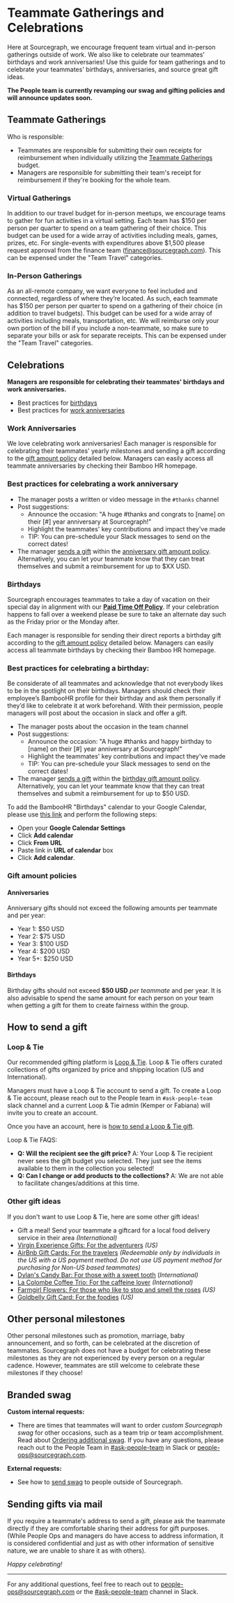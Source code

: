 # Teammate Gatherings and Celebrations

Here at Sourcegraph, we encourage frequent team virtual and in-person gatherings outside of work. We also like to celebrate our teammates' birthdays and work anniversaries! Use this guide for team gatherings and to celebrate your teammates' birthdays, anniversaries, and source great gift ideas.

**The People team is currently revamping our swag and gifting policies and will announce updates soon.**

## Teammate Gatherings

Who is responsible:
- Teammates are responsible for submitting their own receipts for reimbursement when individually utilizing the [Teammate Gatherings](#teammate-gatherings) budget.
- Managers are responsible for submitting their team's receipt for reimbursement if they're booking for the whole team.

### Virtual Gatherings

In addition to our travel budget for in-person meetups, we encourage teams to gather for fun activities in a virtual setting. Each team has $150 per person per quarter to spend on a team gathering of their choice. This budget can be used for a wide array of activities including meals, games, prizes, etc. For single-events with expenditures above $1,500 please request approval from the finance team (finance@sourcegraph.com). This can be expensed under the "Team Travel" categories.

### In-Person Gatherings

As an all-remote company, we want everyone to feel included and connected, regardless of where they’re located. As such, each teammate has $150 per person per quarter to spend on a gathering of their choice (in addition to travel budgets). This budget can be used for a wide array of activities including meals, transportation, etc. We will reimburse only your own portion of the bill if you include a non-teammate, so make sure to separate your bills or ask for separate receipts. This can be expensed under the "Team Travel" categories.

## Celebrations

**Managers are responsible for celebrating their teammates' birthdays and work anniversaries.**

- Best practices for [birthdays](#best-practices-for-celebrating-a-teammates-birthday)
- Best practices for [work anniversaries](#best-practices-for-celebrating-a-teammates-work-anniversary)

### Work Anniversaries

We love celebrating work anniversaries! Each manager is responsible for celebrating their teammates' yearly milestones and sending a gift according to the [gift amount policy](#gift-amount-policy-for-anniversaries) detailed below. Managers can easily access all teammate anniversaries by checking their Bamboo HR homepage.

### Best practices for celebrating a work anniversary

- The manager posts a written or video message in the `#thanks` channel
- Post suggestions:
  - Announce the occasion: "A huge #thanks and congrats to [name] on their [#] year anniversary at Sourcegraph!"
  - Highlight the teammates' key contributions and impact they've made
  - TIP: You can pre-schedule your Slack messages to send on the correct dates!
- The manager [sends a gift](#how-to-send-a-gift) within the [anniversary gift amount policy](#gift-amount-policy-for-anniversaries). Alternatively, you can let your teammate know that they can treat themselves and submit a reimbursement for up to $XX USD.

### Birthdays

Sourcegraph encourages teammates to take a day of vacation on their special day in alignment with our [**Paid Time Off Policy**](https://docs.google.com/document/d/1nqkTF_e32wx_WMw5Y1a2C8iyh-iRtIcC9Mc54YwPSko/edit). If your celebration happens to fall over a weekend please be sure to take an alternate day such as the Friday prior or the Monday after.

Each manager is responsible for sending their direct reports a birthday gift according to the [gift amount policy](#gift-amount-policy-for-anniversaries) detailed below. Managers can easily access all teammate birthdays by checking their Bamboo HR homepage.

### Best practices for celebrating a birthday:

Be considerate of all teammates and acknowledge that not everybody likes to be in the spotlight on their birthdays. Managers should check their employee’s BambooHR profile for their birthday and ask them personally if they’d like to celebrate it at work beforehand. With their permission, people managers will post about the occasion in slack and offer a gift.

- The manager posts about the occasion in the team channel
- Post suggestions:
  - Announce the occasion: "A huge #thanks and happy birthday to [name] on their [#] year anniversary at Sourcegraph!"
  - Highlight the teammates' key contributions and impact they've made
  - TIP: You can pre-schedule your Slack messages to send on the correct dates!
- The manager [sends a gift](#how-to-send-a-gift) within the [birthday gift amount policy](#gift-amount-policy-for-birthdays). Alternatively, you can let your teammate know that they can treat themselves and submit a reimbursement for up to $50 USD.

To add the BambooHR "Birthdays" calendar to your Google Calendar, please use [this link](https://sourcegraph.bamboohr.com/feeds/feed.php?id=535bc86f7d5ecda6e76e4e3a05291665) and perform the following steps:

- Open your **Google Calendar Settings**
- Click **Add calendar**
- Click **From URL**
- Paste link in **URL of calendar** box
- Click **Add calendar**.

### Gift amount policies

#### Anniversaries 
Anniversary gifts should not exceed the following amounts per teammate and per year:

- Year 1: $50 USD
- Year 2: $75 USD
- Year 3: $100 USD
- Year 4: $200 USD
- Year 5+: $250 USD

#### Birthdays

Birthday gifts should not exceed **$50 USD** _per teammate_ and per year. It is also advisable to spend the same amount for each person on your team when getting a gift for them to create fairness within the group.

## How to send a gift

### Loop & Tie

Our recommended gifting platform is [Loop & Tie](https://sourcegraph.loopandtie.com/). Loop & Tie offers curated collections of gifts organized by price and shipping location (US and International).

Managers must have a Loop & Tie account to send a gift. To create a Loop & Tie account, please reach out to the People team in `#ask-people-team` slack channel and a current Loop & Tie admin (Kemper or Fabiana) will invite you to create an account.

Once you have an account, here is [how to send a Loop & Tie gift](https://guides.loopandtie.com/knowledge/how-to-send-a-gift-on-loop-tie).

Loop & Tie FAQS:

- **Q: Will the recipient see the gift price?** A: Your Loop & Tie recipient never sees the gift budget you selected. They just see the items available to them in the collection you selected!
- **Q: Can I change or add products to the collections?** A: We are not able to facilitate changes/additions at this time.

### Other gift ideas

If you don't want to use Loop & Tie, here are some other gift ideas!

- Gift a meal! Send your teammate a giftcard for a local food delivery service in their area _(International)_
- [Virgin Experience Gifts: For the adventurers](https://www.virginexperiencegifts.com/) _(US)_
- [AirBnb Gift Cards: For the travelers](https://www.airbnb.com/d/gift-cards) _(Redeemable only by individuals in the US with a US payment method. Do not use US payment method for purchasing for Non-US based teammates)_
- [Dylan's Candy Bar: For those with a sweet tooth](https://www.dylanscandybar.com/) (_International)_
- [La Colombe Coffee Trio: For the caffeine lover](https://www.lacolombe.com/products/greatest-hits-gift-box/?utm_campaign=21181&utm_content=2-353739&utm_source=pepperjam&utm_medium=affiliate&publisherId=%5Bsubid%5D&clickId=3570909913) _(International)_
- [Farmgirl Flowers: For those who like to stop and smell the roses](https://farmgirlflowers.com/) _(US)_
- [Goldbelly Gift Card: For the foodies](https://www.goldbelly.com/) _(US)_

## Other personal milestones

Other personal milestones such as promotion, marriage, baby announcement, and so forth, can be celebrated at the discretion of teammates. Sourcegraph does not have a budget for celebrating these milestones as they are not experienced by every person on a regular cadence. However, teammates are still welcome to celebrate these milestones if they choose!

## Branded swag

**Custom internal requests:**

- There are times that teammates will want to order _custom Sourcegraph swag_ for other occasions, such as a team trip or team accomplishment. Read about [Ordering additional swag](../../departments/people-talent/swag.md#ordering-additional-swag). If you have any questions, please reach out to the People Team in [#ask-people-team](https://sourcegraph.slack.com/archives/CQAGQKC4A) in Slack or people-ops@sourcegraph.com.

**External requests:**

- See how to [send swag](../../departments/marketing/swag.md) to people outside of Sourcegraph.

## Sending gifts via mail

If you require a teammate's address to send a gift, please ask the teammate directly if they are comfortable sharing their address for gift purposes. (While People Ops and managers do have access to address information, it is considered confidential and just as with other information of sensitive nature, we are unable to share it as with others).

_Happy celebrating!_

---

For any additional questions, feel free to reach out to people-ops@sourcegraph.com or the [#ask-people-team](https://sourcegraph.slack.com/archives/CQAGQKC4A) channel in Slack.
